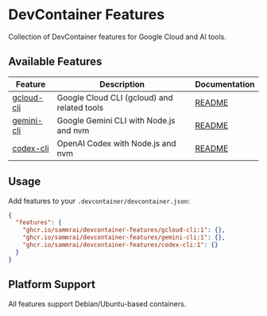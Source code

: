 # DevContainer Features

Collection of DevContainer features for Google Cloud and AI tools.

## Available Features

| Feature | Description | Documentation |
|---------|-------------|---------------|
| [gcloud-cli](./src/gcloud-cli) | Google Cloud CLI (gcloud) and related tools | [README](./src/gcloud-cli/README.md) |
| [gemini-cli](./src/gemini-cli) | Google Gemini CLI with Node.js and nvm | [README](./src/gemini-cli/README.md) |
| [codex-cli](./src/codex-cli) | OpenAI Codex with Node.js and nvm | [README](./src/codex-cli/README.md) |

## Usage

Add features to your `.devcontainer/devcontainer.json`:

```json
{
  "features": {
    "ghcr.io/sammrai/devcontainer-features/gcloud-cli:1": {},
    "ghcr.io/sammrai/devcontainer-features/gemini-cli:1": {},
    "ghcr.io/sammrai/devcontainer-features/codex-cli:1": {}
  }
}
```

## Platform Support

All features support Debian/Ubuntu-based containers.
